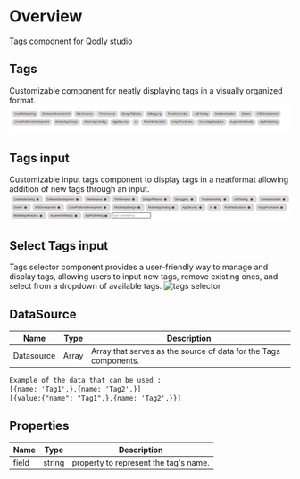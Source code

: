 # Overview

Tags component for Qodly studio

## Tags

Customizable component for neatly displaying tags in a visually organized format.
![tags](https://github.com/AyaBengherifa/Qodly_Tags/blob/main/public/tags.png)

## Tags input

Customizable input tags component to display tags in a neatformat allowing addition of new tags through an input.
![tags input](https://github.com/AyaBengherifa/Qodly_Tags/blob/main/public/tags-input.png)

## Select Tags input

Tags selector component provides a user-friendly way to manage and display tags, allowing users to input new tags, remove existing ones, and select from a dropdown of available tags.
![tags selector](https://github.com/AyaBengherifa/Qodly_Tags/blob/main/public/tags-selector.png)

## DataSource

| Name       | Type  | Description                                                      |
| ---------- | ----- | ---------------------------------------------------------------- |
| Datasource | Array | Array that serves as the source of data for the Tags components. |

```
Example of the data that can be used :
[{name: 'Tag1',},{name: 'Tag2',}]
[{value:{"name": "Tag1",},{name: 'Tag2',}}]

```

## Properties

| Name  | Type   | Description                           |
| ----- | ------ | ------------------------------------- |
| field | string | property to represent the tag's name. |
